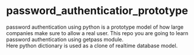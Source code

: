 # password_authenticatior_prototype
password authentication using python is a prototype model of how large companies make sure to allow a real user.
This repo you are going to learn password authentication using getpass module.  
Here python dictionary is used as a clone of realtime database model.
